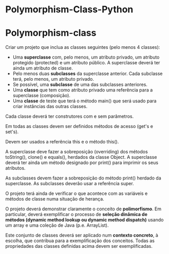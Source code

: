 # Polymorphism-Class-Python

# Polymorphism-class

Criar um projeto que inclua as classes seguintes (pelo menos 4 classes):

- Uma **superclasse** com, pelo menos, um atributo privado, um atributo protegido (protected) e um atributo público. A superclasse deverá ter ainda um atributo de classe.
- Pelo menos duas **subclasses** da superclasse anterior. Cada subclasse terá, pelo menos, um atributo privado.
- Se possível, uma **subclasse** de uma das subclasses anteriores.
- Uma **classe** que tem como atributo privado uma referência para a superclasse (composição).
- Uma **classe** de teste que terá o método main() que será usado para criar instâncias das outras classes.

Cada classe deverá ter construtores com e sem parâmetros.

Em todas as classes devem ser definidos métodos de acesso (get's e set's).

Devem ser usados a referência this e o método this().

A superclasse deve fazer a sobreposição (overriding) dos métodos toString(), clone() e equals(), herdados da classe Object. A superclasse deverá ter ainda um método designado por print() para imprimir os seus atributos.

As subclasses devem fazer a sobreposição do método print() herdado da superclasse. As subclasses deverão usar a referência super.

O projeto terá ainda de verificar o que acontece com as variáveis e métodos de classe numa situação de herança.

O projeto deverá demonstrar claramente o conceito de **polimorfismo**. Em particular, deverá exemplificar o processo de **seleção dinâmica de métodos (dynamic method lookup ou dynamic method dispatch)** usando um array e uma coleção de Java (p.e. ArrayList).

Este conjunto de classes deverá ser aplicado num **contexto concreto**, à escolha, que contribua para a exemplificação dos conceitos. Todas as propriedades das classes definidas acima devem ser exemplificadas.
